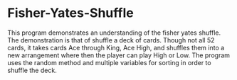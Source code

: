 # Fisher-Yates-Shuffle
This program demonstrates an understanding of the fisher yates shuffle. The demonstration is that of shuffle a deck of cards. Though not all 52 cards, it takes cards Ace through King, Ace High, and shuffles them into a new arrangement where then the player can play High or Low. The program uses the random method and multiple variables for sorting in order to shuffle the deck. 
